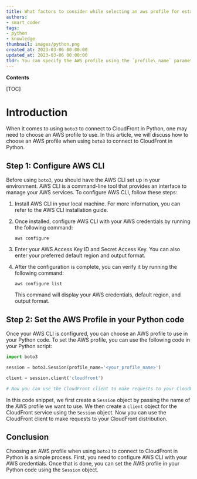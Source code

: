 ```yaml
---
title: What factors to consider while selecting an aws profile for establishing connectivity to cloudfront using boto3?
authors:
- smart_coder
tags:
- python
- knowledge
thumbnail: images/python.png
created_at: 2023-03-06 00:00:00
updated_at: 2023-03-06 00:00:00
tldr: You can specify the AWS profile using the `profile\_name` parameter in the boto3 session constructor.
---
```


**Contents**

[TOC]

# Introduction
When it comes to using `boto3` to connect to CloudFront in Python, one may need to choose an AWS profile to use. In this article, we will discuss how to choose an AWS profile when using `boto3` to connect to CloudFront in Python.

## Step 1: Configure AWS CLI
Before using `boto3`, you should have the AWS CLI set up in your environment. AWS CLI is a command-line tool that provides an interface to manage your AWS services. To configure AWS CLI, follow these steps:

1. Install AWS CLI in your local machine. For more information, you can refer to the AWS CLI installation guide.

2. Once installed, configure AWS CLI with your AWS credentials by running the following command:

   ```
   aws configure
   ```

3. Enter your AWS Access Key ID and Secret Access Key. You can also enter your preferred default region and output format.

4. After the configuration is complete, you can verify it by running the following command:

   ```
   aws configure list
   ```

   This command will display your AWS credentials, default region, and output format.

## Step 2: Set the AWS Profile in your Python code
Once your AWS CLI is configured, you can choose an AWS profile to use in your Python code. To set the AWS profile, you can use the following code in your Python script:

```python
import boto3

session = boto3.Session(profile_name='<your_profile_name>')

client = session.client('cloudfront')

# Now you can use the CloudFront client to make requests to your CloudFront distribution
```

In this code snippet, we first create a `Session` object by passing the name of the AWS profile we want to use. We then create a `client` object for the CloudFront service using the `Session` object. Now you can use the CloudFront client to make requests to your CloudFront distribution.


## Conclusion
Choosing an AWS profile when using `boto3` to connect to CloudFront in Python is a simple process. First, you need to configure AWS CLI with your AWS credentials. Once that is done, you can set the AWS profile in your Python code using the `Session` object.
